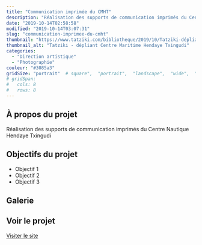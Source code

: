 ```yaml
---
title: "Communication imprimée du CMHT"
description: "Réalisation des supports de communication imprimés du Centre Nautique Hendaye Txingudi"
date: "2019-10-14T02:58:58"
modified: "2019-10-14T03:07:31"
slug: "communication-imprimee-du-cmht"
thumbnail: "https://www.tatziki.com/bibliotheque/2019/10/Tatziki-dépliant-CMHT-03.jpg"
thumbnail_alt: "Tatziki - dépliant Centre Maritime Hendaye Txingudi"
categories:
  - "Direction artistique"
  - "Photographie"
couleur: "#3085a3"
gridSize: "portrait"  # square",  "portrait",  "landscape",  "wide",  "tall",  "feat",  "mini",
# gridSpan:
#   cols: 8 
#   rows: 8 
---
```


## À propos du projet

Réalisation des supports de communication imprimés du Centre Nautique Hendaye Txingudi

## Objectifs du projet

<!-- TODO: Ajouter les objectifs depuis ACF -->
- Objectif 1
- Objectif 2
- Objectif 3

## Galerie

<!-- TODO: Ajouter les images du projet -->

## Voir le projet

[Visiter le site](https://www.tatziki.com/communication-imprimee-du-cmht/)
